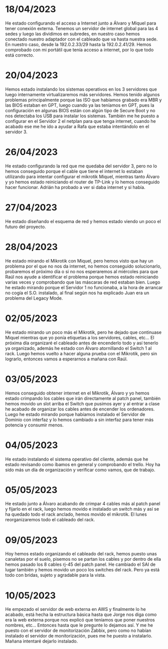 # 18/04/2023
He estado configurando el acceso a Internet junto a Álvaro y Miquel para tener conexión externa. Tenemos un servidor de internet global para las 4 sedes y luego las dividimos en subredes, en nuestro caso hemos conectado nuestro adaptador con el cableado que va hasta nuestra sede. En nuestro caso, desde la 192.0.2.33/29 hasta la 192.0.2.41/29. Hemos comprobado con mi portátil que tenía acceso a internet, por lo que todo está correcto.

# 20/04/2023
Hemos estado instalando los sistemas operativos en los 3 servidores que luego internamente virtualizaremos más servidores. Hemos tenido algunos problemas principalmente porque las ISO que habíamos grabado era MBR y las BIOS estaban en GPT, luego cuando ya las teníamos en GPT, pues la configuración en algunas BIOS están con algún tipo de Secure Boot y no nos detectaba los USB para instalar los sistemas. También me he puesto a configurar en el Servidor 2 el netplan para que tenga internet, cuando he acabado ese me he ido a ayudar a Rafa que estaba intentándolo en el servidor 3.

# 26/04/2023
He estado configurando la red que me quedaba del servidor 3, pero no lo hemos conseguido porque el cable que tiene el internet lo estaban utilizando para intentar configurar el mikrotik Miquel, mientras tanto Álvaro y yo hemos estado reiniciando el router de TP-Link y lo hemos conseguido hacer funcionar. Adrián ha probado a ver si daba internet y si había.

# 27/04/2023
He estado diseñando el esquema de red y hemos estado viendo un poco el futuro del proyecto.

# 28/04/2023
He estado mirando el Mikrotik con Miquel, pero hemos visto que hay un problema por el que no nos da internet, no hemos conseguido solucionarlo, probaremos el próximo día o si no nos esperaremos al miércoles para que Raúl nos ayude a identificar el problema porque hemos estado reiniciando varias veces y comprobando que las máscaras de red estaban bien. Luego he estado mirando porque el Servidor 1 no funcionaba, a la hora de arrancar no cogía el S.O. instalado, al final según nos ha explicado Juan era un problema del Legacy Mode.

# 02/05/2023
He estado mirando un poco más el Mikrotik, pero he dejado que continuase Miquel mientras que yo ponía etiquetas a los servidores, cables, etc… El próxima día organizaré el cableado antes de encenderlo todo y así tenerlo ya organizado, además he estado con Álvaro atornillando el Switch 1 al rack. Luego hemos vuelto a hacer alguna prueba con el Mikrotik, pero sin lograrlo, entonces vamos a esperarnos a mañana con Raúl.

# 03/05/2023
Hemos conseguido obtener internet en el Mikrotik, Álvaro y yo hemos estado crimpando los cables que irán directamente al patch panel, también hemos movido un slot arriba el Switch que pusimos ayer y al entrar a clase he acabado de organizar los cables antes de encender los ordenadores. Luego he estado mirando porque habíamos instalado el Servidor de Dominio con interfaz y lo hemos cambiado a sin interfaz para tener más potencia y consumir menos.

# 04/05/2023
He estado instalando el sistema operativo del cliente, además que he estado revisando como íbamos en general y comprobando el trello. Hoy ha sido más un día de organización y verificar como vamos, que de trabajo.

# 05/05/2023
He estado junto a Álvaro acabando de crimpar 4 cables más al patch panel y fijarlo en el rack, luego hemos movido e instalado un switch más y así se ha quedado todo el rack anclado, hemos movido el mikrotik. El lunes reorganizaremos todo el cableado del rack.

# 09/05/2023 
Hoy hemos estado organizando el cableado del rack, hemos puesto unas canaletas por el suelo, pisemos no se partan los cables y por dentro de ella hemos pasado los 8 cables rj-45 del patch panel. He cambiado el SAI de lugar también y hemos movido un poco los switches del rack. Pero ya está todo con bridas, sujeto y agradable para la vista.

# 10/05/2023
He empezado el servidor de web externa en AWS y finalmente lo he acabado, está hecha la estructura básica hasta que Jorge nos diga como era la web externa porque nos explicó que teníamos que poner nuestros nombres, etc… Entonces hasta que le pregunte lo dejamos así. Y me he puesto con el servidor de monitorización Zabbix, pero como no habían instalado el servidor de monitorización, pues me he puesto a instalarlo. Mañana intentaré dejarlo instalado.
